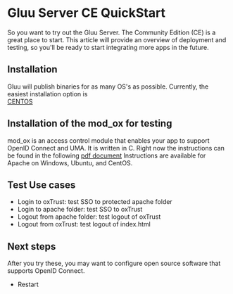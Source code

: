 # Gluu Server CE QuickStart 

So you want to try out the Gluu Server. The Community Edition (CE) 
is a great place to start. This article will provide an overview of
deployment and testing, so you'll be ready to start integrating 
more apps in the future. 

## Installation

Gluu will publish binaries for as many OS's as possible. Currently, the 
easiest installation option is  
[CENTOS](http://www.gluu.org/docs/admin-guide/installation/centos)

## Installation of the mod_ox for testing

mod_ox is an access control module that enables your app to support OpenID Connect and UMA. It is written in C.  Right now the instructions can be found in the following [pdf document](http://www.gluu.co/modox-pdf) Instructions are available for Apache on Windows, Ubuntu, and CentOS.

## Test Use cases

-  Login to oxTrust: test SSO to protected apache folder
-  Login to apache folder: test SSO to oxTrust
-  Logout from apache folder: test logout of oxTrust
-  Logout from oxTrust: test logout of index.html
  
## Next steps

After you try these, you may want to configure open source software
that supports OpenID Connect. 
-  Restart


